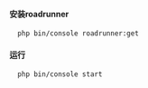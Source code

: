 #### 安装roadrunner
```shell
  php bin/console roadrunner:get
```

#### 运行
```shell
  php bin/console start
```